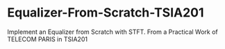 # Equalizer-From-Scratch-TSIA201
Implement an Equalizer from Scratch with STFT.
From a Practical Work of TELECOM PARIS in TSIA201
